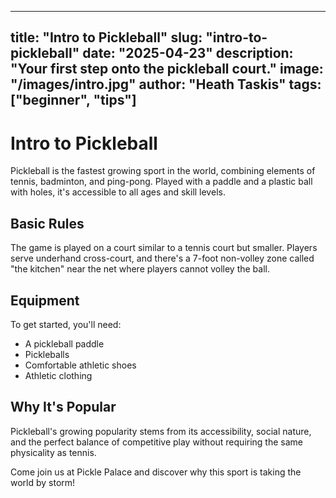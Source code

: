 
---
title: "Intro to Pickleball"
slug: "intro-to-pickleball"
date: "2025-04-23"
description: "Your first step onto the pickleball court."
image: "/images/intro.jpg"
author: "Heath Taskis"
tags: ["beginner", "tips"]
---

# Intro to Pickleball

Pickleball is the fastest growing sport in the world, combining elements of tennis, badminton, and ping-pong. Played with a paddle and a plastic ball with holes, it's accessible to all ages and skill levels.

## Basic Rules

The game is played on a court similar to a tennis court but smaller. Players serve underhand cross-court, and there's a 7-foot non-volley zone called "the kitchen" near the net where players cannot volley the ball.

## Equipment

To get started, you'll need:
- A pickleball paddle
- Pickleballs
- Comfortable athletic shoes
- Athletic clothing

## Why It's Popular

Pickleball's growing popularity stems from its accessibility, social nature, and the perfect balance of competitive play without requiring the same physicality as tennis.

Come join us at Pickle Palace and discover why this sport is taking the world by storm!
